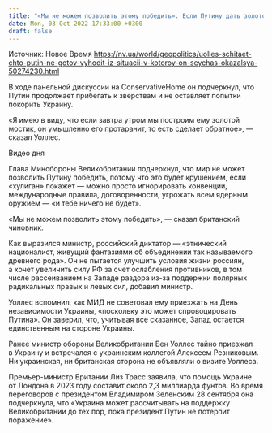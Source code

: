 ```yaml
---
title: "«Мы не можем позволить этому победить». Если Путину дать золотой мостик для выхода из ситуации, он его нарочно протаранит — Уоллес"
date: Mon, 03 Oct 2022 17:33:00 +0300
draft: false
---
```

Источник: Новое Время https://nv.ua/world/geopolitics/uolles-schitaet-chto-putin-ne-gotov-vyhodit-iz-situacii-v-kotoroy-on-seychas-okazalsya-50274230.html


 В ходе панельной дискуссии на ConservativeHome он подчеркнул, что Путин продолжает прибегать к зверствам и не оставляет попытки покорить Украину.

«Я имею в виду, что если завтра утром мы построим ему золотой мостик, он умышленно его протаранит, то есть сделает обратное», — сказал Уоллес.

 Видео дня   

Глава Минобороны Великобритании подчеркнул, что мир не может позволить Путину победить, потому что это будет крушением, если «хулиган» покажет — можно просто игнорировать конвенции, международные правила, договоренности, угрожать всем ядерным оружием — «и тебе ничего не будет».

«Мы не можем позволить этому победить», — сказал британский чиновник.

Как выразился министр, российский диктатор — «этнический националист, живущий фантазиями об объединении так называемого древнего рода». Он не пытается улучшить условия жизни россиян, а хочет увеличить силу РФ за счет ослабления противников, в том числе рассеиванием на Западе раздора из-за поддержки полярных радикальных правых и левых сил, добавил министр.

Уоллес вспомнил, как МИД не советовал ему приезжать на День независимости Украины, «поскольку это может спровоцировать Путина». Он заверил, что, учитывая все сказанное, Запад остается единственным на стороне Украины.

Ранее министр обороны Великобритании Бен Уоллес тайно приезжал в Украину и встречался с украинским коллегой Алексеем Резниковым. Ни украинская, ни британская сторона не объявляли о визите Уоллеса.

Премьер-министр Британии Лиз Трасс заявила, что помощь Украине от Лондона в 2023 году составит около 2,3 миллиарда фунтов. Во время переговоров с президентом Владимиром Зеленским 28 сентября она подчеркнула, что «Украина может рассчитывать на поддержку Великобритании до тех пор, пока президент Путин не потерпит поражение».
